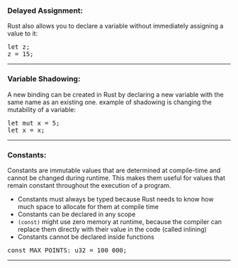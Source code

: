 <!-- markdownlint-disable -->

### Delayed Assignment:  
Rust also allows you to declare a variable without immediately assigning a value to it:
<pre>
let z;
z = 15;
</pre>
---
### Variable Shadowing:
A new binding can be created in Rust by declaring a new variable with the same name as an existing one.
example of shadowing is changing the mutability of a variable:
<pre>
let mut x = 5;
let x = x; 
</pre>
---
### Constants:
Constants are immutable values that are determined at compile-time and cannot be changed during runtime. This makes them useful for values that remain constant throughout the execution of a program.

- Constants must always be typed because Rust needs to know how much space to allocate for them at compile time
- Constants can be declared in any scope
- `(const)` might use zero memory at runtime, because the compiler can replace them directly with their value in the code (called inlining)
- Constants cannot be declared inside functions

<pre>
const MAX_POINTS: u32 = 100_000;
</pre>
---
